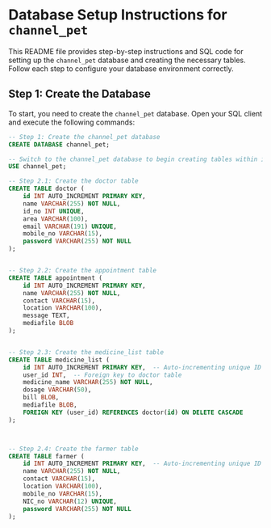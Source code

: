 # Database Setup Instructions for `channel_pet`

This README file provides step-by-step instructions and SQL code for setting up the `channel_pet` database and creating the necessary tables. Follow each step to configure your database environment correctly.

## Step 1: Create the Database

To start, you need to create the `channel_pet` database. Open your SQL client and execute the following commands:

```sql
-- Step 1: Create the channel_pet database
CREATE DATABASE channel_pet;

-- Switch to the channel_pet database to begin creating tables within it
USE channel_pet;

-- Step 2.1: Create the doctor table
CREATE TABLE doctor (
    id INT AUTO_INCREMENT PRIMARY KEY,  
    name VARCHAR(255) NOT NULL,
    id_no INT UNIQUE,  
    area VARCHAR(100),
    email VARCHAR(191) UNIQUE,
    mobile_no VARCHAR(15),
    password VARCHAR(255) NOT NULL
);


-- Step 2.2: Create the appointment table
CREATE TABLE appointment (
    id INT AUTO_INCREMENT PRIMARY KEY,  
    name VARCHAR(255) NOT NULL,
    contact VARCHAR(15),
    location VARCHAR(100),
    message TEXT,
    mediafile BLOB
);


-- Step 2.3: Create the medicine_list table
CREATE TABLE medicine_list (
    id INT AUTO_INCREMENT PRIMARY KEY,  -- Auto-incrementing unique ID
    user_id INT,  -- Foreign key to doctor table
    medicine_name VARCHAR(255) NOT NULL,
    dosage VARCHAR(50),
    bill BLOB,
    mediafile BLOB,
    FOREIGN KEY (user_id) REFERENCES doctor(id) ON DELETE CASCADE
);



-- Step 2.4: Create the farmer table
CREATE TABLE farmer (
    id INT AUTO_INCREMENT PRIMARY KEY,  -- Auto-incrementing unique ID
    name VARCHAR(255) NOT NULL,
    contact VARCHAR(15),
    location VARCHAR(100),
    mobile_no VARCHAR(15),
    NIC_no VARCHAR(12) UNIQUE,
    password VARCHAR(255) NOT NULL
);

